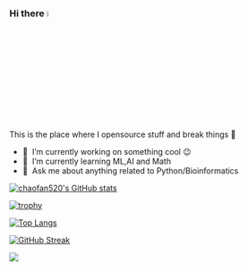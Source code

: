 ### Hi there <img src="https://media.giphy.com/media/hvRJCLFzcasrR4ia7z/giphy.gif" width="5%"></a>
This is the place where I opensource stuff and break things :rofl:

- 🔭 &nbsp;I’m currently working on something cool :wink:
- 🌱 &nbsp;I’m currently learning ML,AI and Math
- 💬 &nbsp;Ask me about anything related to Python/Bioinformatics

<a href="https://github.com/chaofan520">

![chaofan520's GitHub stats](https://github-readme-stats.vercel.app/api?username=chaofan520&show_icons=true&theme=gruvbox)

![trophy](https://github-profile-trophy.vercel.app/?username=chaofan520&row=2&column=3)

![Top Langs](https://github-readme-stats.vercel.app/api/top-langs/?username=chaofan520&layout=compact&theme=tokyonight)

  
![GitHub Streak](https://github-readme-streak-stats.herokuapp.com/?user=chaofan520)

![](https://komarev.com/ghpvc/?username=chaofan520)
